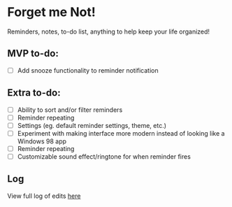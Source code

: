 # Forget me Not!
Reminders, notes, to-do list, anything to help keep your life organized!

## MVP to-do:
- [ ] Add snooze functionality to reminder notification

## Extra to-do:
- [ ] Ability to sort and/or filter reminders
- [ ] Reminder repeating
- [ ] Settings (eg. default reminder settings, theme, etc.)
- [ ] Experiment with making interface more modern instead of looking like a Windows 98 app
- [ ] Reminder repeating
- [ ] Customizable sound effect/ringtone for when reminder fires

## Log
View full log of edits [here](Log.md)